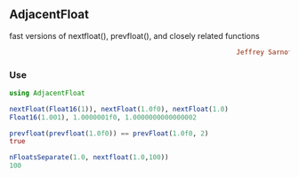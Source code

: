 ## AdjacentFloat
fast versions of nextfloat(), prevfloat(), and closely related functions
```ruby
                                                         Jeffrey Sarnoff © 2016-Mar-22 at New York
```

### Use
```julia
using AdjacentFloat

nextFloat(Float16(1)), nextFloat(1.0f0), nextFloat(1.0)
Float16(1.001), 1.0000001f0, 1.0000000000000002

prevfloat(prevfloat(1.0f0)) == prevFloat(1.0f0, 2)
true

nFloatsSeparate(1.0, nextfloat(1.0,100))
100

```
